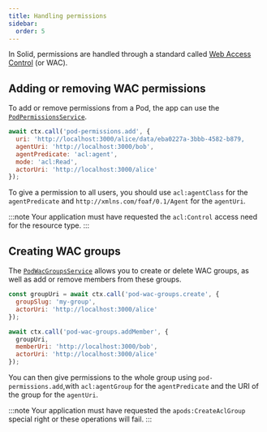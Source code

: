 ```yaml
---
title: Handling permissions
sidebar:
  order: 5
---
```


In Solid, permissions are handled through a standard called [Web Access Control](../../architecture/authorization.md#web-access-control-wac) (or WAC).

## Adding or removing WAC permissions

To add or remove permissions from a Pod, the app can use the [`PodPermissionsService`](../../reference/pod-permissions-service).

```js
await ctx.call('pod-permissions.add', {
  uri: 'http://localhost:3000/alice/data/eba0227a-3bbb-4582-b879,
  agentUri: 'http://localhost:3000/bob',
  agentPredicate: 'acl:agent',
  mode: 'acl:Read',
  actorUri: 'http://localhost:3000/alice'
});
```

To give a permission to all users, you should use `acl:agentClass` for the `agentPredicate` and `http://xmlns.com/foaf/0.1/Agent` for the `agentUri`.

:::note
Your application must have requested the `acl:Control` access need for the resource type.
:::

## Creating WAC groups

The [`PodWacGroupsService`](../../reference/pod-wac-groups-service) allows you to create or delete WAC groups, as well as add or remove members from these groups.

```js
const groupUri = await ctx.call('pod-wac-groups.create', {
  groupSlug: 'my-group',
  actorUri: 'http://localhost:3000/alice'
});

await ctx.call('pod-wac-groups.addMember', {
  groupUri,
  memberUri: 'http://localhost:3000/bob',
  actorUri: 'http://localhost:3000/alice'
});
```

You can then give permissions to the whole group using `pod-permissions.add`,with `acl:agentGroup` for the `agentPredicate` and the URI of the group for the `agentUri`.

:::note
Your application must have requested the `apods:CreateAclGroup` special right or these operations will fail.
:::
